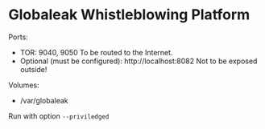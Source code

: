 # Globaleak Whistleblowing Platform

Ports:
 - TOR: 9040, 9050
   To be routed to the Internet.
 - Optional (must be configured): http://localhost:8082 
   Not to be exposed outside!

Volumes:
 - /var/globaleak

Run with option `--priviledged`
